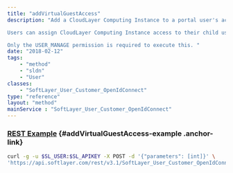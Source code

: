 ```yaml
---
title: "addVirtualGuestAccess"
description: "Add a CloudLayer Computing Instance to a portal user's access list. A user's CloudLayer Computing Instance access list controls which of an account's CloudLayer Computing Instance objects a user has access to in the SoftLayer customer portal and API. CloudLayer Computing Instances do not exist in the SoftLayer portal and returns 'not found' exceptions in the API if the user doesn't have access to it. If a user already has access to the CloudLayer Computing Instance you're attempting to add then addVirtualGuestAccess() returns true. 

Users can assign CloudLayer Computing Instance access to their child users, but not to themselves. An account's master has access to all CloudLayer Computing Instances on their customer account and can set CloudLayer Computing Instance access for any of the other users on their account. 

Only the USER_MANAGE permission is required to execute this. "
date: "2018-02-12"
tags:
    - "method"
    - "sldn"
    - "User"
classes:
    - "SoftLayer_User_Customer_OpenIdConnect"
type: "reference"
layout: "method"
mainService : "SoftLayer_User_Customer_OpenIdConnect"
---
```


### [REST Example](#addVirtualGuestAccess-example) <a href="/article/rest/"><i class="fas fa-question"></i></a> {#addVirtualGuestAccess-example .anchor-link} 
```bash
curl -g -u $SL_USER:$SL_APIKEY -X POST -d '{"parameters": [int]}' \
'https://api.softlayer.com/rest/v3.1/SoftLayer_User_Customer_OpenIdConnect/{SoftLayer_User_Customer_OpenIdConnectID}/addVirtualGuestAccess'
```
